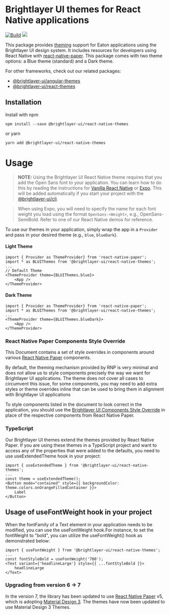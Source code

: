 # Brightlayer UI themes for React Native applications

[![Build](https://github.com/etn-ccis/blui-react-native-themes/actions/workflows/blui-ci.yml/badge.svg?branch=master)](https://github.com/etn-ccis/blui-react-native-themes/actions/workflows/blui-ci.yml)
[![](https://img.shields.io/npm/v/@brightlayer-ui/react-native-themes.svg?label=@brightlayer-ui/react-native-themes&style=flat)](https://www.npmjs.com/package/@brightlayer-ui/react-native-themes)

This package provides [theming](https://brightlayer-ui.github.io/style/themes) support for Eaton applications using the Brightlayer UI design system. It includes resources for developers using React Native with [react-native-paper](https://www.npmjs.com/package/react-native-paper). This package comes with two theme options: a Blue theme (standard) and a Dark theme.

For other frameworks, check out our related packages:

-   [@brightlayer-ui/angular-themes](https://www.npmjs.com/package/@brightlayer-ui/angular-themes)
-   [@brightlayer-ui/react-themes](https://www.npmjs.com/package/@brightlayer-ui/react-themes)

## Installation

Install with npm

```shell
npm install --save @brightlayer-ui/react-native-themes
```

or yarn

```shell
yarn add @brightlayer-ui/react-native-themes
```

# Usage

> **NOTE:** Using the Brightlayer UI React Native theme requires that you add the Open Sans font to your application. You can learn how to do this by reading the instructions for [Vanilla React Native](https://medium.com/react-native-training/react-native-custom-fonts-ccc9aacf9e5e) or [Expo](https://docs.expo.io/versions/latest/guides/using-custom-fonts/). This will be added automatically if you start your project with the [@brightlayer-ui/cli](https://www.npmjs.com/package/@brightlayer-ui/cli).

> When using Expo, you will need to specify the name for each font weight you load using the format `OpenSans-<Weight>`, e.g., OpenSans-SemiBold. Refer to one of our React Native demos for reference.

To use our themes in your application, simply wrap the app in a `Provider` and pass in your desired theme (e.g., `blue`, `blueDark`).

#### Light Theme

```tsx
import { Provider as ThemeProvider} from 'react-native-paper';
import * as BLUIThemes from '@brightlayer-ui/react-native-themes';
...
// Default Theme
<ThemeProvider theme={BLUIThemes.blue}>
    <App />
</ThemeProvider>
```

#### Dark Theme

```tsx
import { Provider as ThemeProvider} from 'react-native-paper';
import * as BLUIThemes from '@brightlayer-ui/react-native-themes';
...
<ThemeProvider theme={BLUIThemes.blueDark}>
    <App />
</ThemeProvider>
```

### React Native Paper Components Style Override

This Document contains a set of style overrides in components around various [React Native Paper](https://callstack.github.io/react-native-paper/index.html) components.

By default, the theming mechanism provided by RNP is very minimal and does not allow us to style components precisely the way we want for Brightlayer UI applications. The theme does not cover all cases to circumvent this issue, for some components, you may need to add extra styles or theme overrides inline that can be used to bring them in alignment with Brightlayer UI applications

To style components listed in the document to look correct in the application, you should use the [Brightlayer UI Components Style Override](https://github.com/etn-ccis/blui-react-native-themes/blob/master/RNPComponents/RNPComponents.md) in place of the respective components from React Native Paper.

### TypeScript

Our Brightlayer UI themes extend the themes provided by React Native Paper. If you are using these themes in a TypeScript project and want to access any of the properties that were added to the defaults, you need to use useExtendedTheme hook in your project:

```tsx
import { useExtendedTheme } from '@brightlayer-ui/react-native-themes';
...
const theme = useExtendedTheme();
<Button mode="contained" style={{ backgroundColor: theme.colors.onOrangeFilledContainer }}>
    Label
</Button>
```

## Usage of useFontWeight hook in your project

When the fontFamily of a Text element in your application needs to be modified, you can use the useFontWeight hook.For instance, to set the fontWeight to "bold", you can utilize the useFontWeight() hook as demonstrated below:

```tsx
import { useFontWeight } from '@brightlayer-ui/react-native-themes';
...
const fontStyleBold = useFontWeight('700');
<Text variant={'headlineLarge'} style={{ ...fontStyleBold }}>
    headlineLarge
</Text>
```

### Upgrading from version 6 -> 7

In the version 7, the library has been updated to use [React Native Paper](https://callstack.github.io/react-native-paper/) v5, which is adopting [Material Design 3](https://m3.material.io/). The themes have now been updated to use Material Design 3 Themes.

<!--
## Demo

[Check it out](https://github.com/etn-ccis/blui-react-native-showcase-demo/tree/master)
-->
